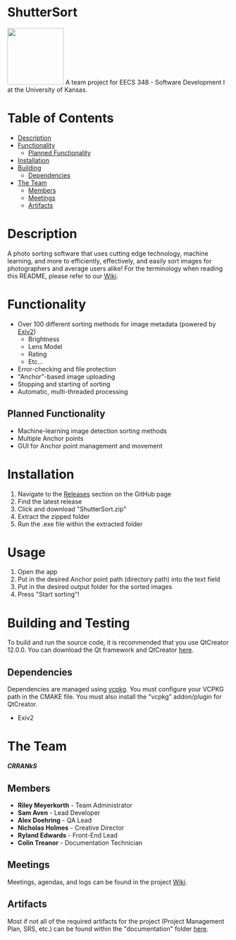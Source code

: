 # ShutterSort 
<img src="https://github.com/m-riley04/ShutterSort/blob/main/assets/ShutterSort%20Logo%20DRAFT.png" width="128"/>
A team project for EECS 348 - Software Development I at the University of Kansas.

# Table of Contents
* [Description](#Description)
* [Functionality](#Functionality)
  * [Planned Functionality](#Planned-Functionality)
* [Installation](#Installation)
* [Building](#Building-and-Testing)
  * [Dependencies](#Dependencies)
* [The Team](#The-Team)
  * [Members](#Members)
  * [Meetings](#Meetings)
  * [Artifacts](#Artifacts)

# Description
A photo sorting software that uses cutting edge technology, machine learning, and more to efficiently, effectively, and easily sort images for photographers and average users alike! For the terminology when reading this README, please refer to our [Wiki](https://github.com/m-riley04/ShutterSort/wiki).

# Functionality
* Over 100 different sorting methods for image metadata (powered by [Exiv2](https://exiv2.org/))
  * Brightness
  * Lens Model
  * Rating
  * Etc...
* Error-checking and file protection
* "Anchor"-based image uploading
* Stopping and starting of sorting
* Automatic, multi-threaded processing

## Planned Functionality
* Machine-learning image detection sorting methods
* Multiple Anchor points
* GUI for Anchor point management and movement

# Installation
1. Navigate to the [Releases](https://github.com/m-riley04/ShutterSort/releases) section on the GitHub page
2. Find the latest release
3. Click and download "ShutterSort.zip"
4. Extract the zipped folder
5. Run the .exe file within the extracted folder

# Usage
1. Open the app
2. Put in the desired Anchor point path (directory path) into the text field
3. Put in the desired output folder for the sorted images
4. Press "Start sorting"!

# Building and Testing
To build and run the source code, it is recommended that you use QtCreator 12.0.0. You can download the Qt framework and QtCreator [here](https://www.qt.io/download).

## Dependencies
Dependencies are managed using [vcpkg](https://vcpkg.io). You must configure your VCPKG path in the CMAKE file. You must also install the "vcpkg" addon/plugin for QtCreator.
* Exiv2

# The Team
_**CRRANkS**_
## Members
* **Riley Meyerkorth**   - Team Administrator
* **Sam Aven**           - Lead Developer
* **Alex Doehring**      - QA Lead
* **Nicholas Holmes**    - Creative Director
* **Ryland Edwards**     - Front-End Lead
* **Colin Treanor**      - Documentation Technician

## Meetings
Meetings, agendas, and logs can be found in the project [Wiki](https://github.com/m-riley04/ShutterSort/wiki).

## Artifacts
Most if not all of the required artifacts for the project (Project Management Plan, SRS, etc.) can be found within the "documentation" folder [here](https://github.com/m-riley04/ShutterSort/tree/main/documentation).

